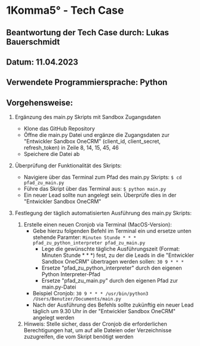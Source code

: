 # 1Komma5° - Tech Case

## Beantwortung der Tech Case durch: Lukas Bauerschmidt
## Datum: 11.04.2023
## Verwendete Programmiersprache: Python

## Vorgehensweise:

1. Ergänzung des main.py Skripts mit Sandbox Zugangsdaten
   - Klone das GitHub Repository
   - Öffne die main.py Datei und ergänze die Zugangsdaten zur "Entwickler Sandbox OneCRM" (client_id, client_secret, refresh_token) in Zeile 8, 14, 15, 45, 46
   - Speichere die Datei ab

2. Überprüfung der Funktionalität des Skripts:
   - Navigiere über das Terminal zum Pfad des main.py Skripts: `$ cd pfad_zu_main.py`
   - Führe das Skript über das Terminal aus: `$ python main.py`
   - Ein neuer Lead sollte nun angelegt sein. Überprüfe dies in der "Entwickler Sandbox OneCRM"

3. Festlegung der täglich automatisierten Ausführung des main.py Skripts:
   1. Erstelle einen neuen Cronjob via Terminal (MacOS-Version):
      - Gebe hierzu folgenden Befehl im Terminal ein und ersetze unten stehende Paramter: `Minuten Stunde * * * pfad_zu_python_interpreter pfad_zu_main.py`
        - Lege die gewünschte tägliche Ausführungszeit (Format: Minuten Stunde * * *) fest, zu der die Leads in die "Entwickler Sandbox OneCRM" übertragen werden sollen: `30 9 * * *`
        - Ersetze "pfad_zu_python_interpreter" durch den eigenen Python Interpreter-Pfad
        - Ersetze "pfad_zu_main.py" durch den eigenen Pfad zur main.py-Datei
      - Beispiel Cronjob: `30 9 * * * /usr/bin/python3 /Users/Benutzer/Documents/main.py`
      - Nach der Ausführung des Befehls sollte zukünftig ein neuer Lead täglich um 9.30 Uhr in der "Entwickler Sandbox OneCRM" angelegt werden
   2. Hinweis: Stelle sicher, dass der Cronjob die erforderlichen Berechtigungen hat, um auf alle Dateien oder Verzeichnisse zuzugreifen, die vom Skript benötigt werden